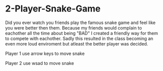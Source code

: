 # 2-Player-Snake-Game
Did you ever watch you friends play the famous snake game and feel like you were better then them. 
Because my friends would complain to eachother all the time about being "BAD" I created a friendly way for them to compete with eachother.
Sadly this resulted in the class becoming an even more loud enviroment but atleast the better player was decided.

Player 1
use arrow keys to move snake

Player 2
use wsad to move snake
